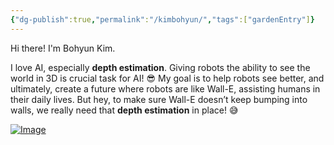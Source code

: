 ```yaml
---
{"dg-publish":true,"permalink":"/kimbohyun/","tags":["gardenEntry"]}
---
```


Hi there! I'm Bohyun Kim.

I love AI, especially **depth estimation**. 
Giving robots the ability to see the world in 3D is crucial task for AI! 😎
My goal is to help robots see better, and ultimately, create a future where robots are like Wall-E, assisting humans in their daily lives. But hey, to make sure Wall-E doesn’t keep bumping into walls, we really need that **depth estimation** in place! 😅

[![Image](https://i.imgur.com/EvoTm0l.png)](https://github.com/boyamie)



